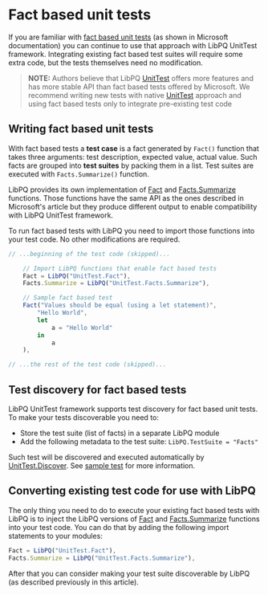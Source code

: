 # Fact based unit tests

If you are familiar with [fact based unit tests][Microsoft Unit Testing] (as
shown in Microsoft documentation) you can continue to use that approach with
LibPQ UnitTest framework. Integrating existing fact based test suites will
require some extra code, but the tests themselves need no modification.

> **NOTE:** Authors believe that LibPQ [UnitTest] offers more features and has
> more stable API than fact based tests offered by Microsoft. We recommend
> writing new tests with native [UnitTest] approach and using fact based tests
> only to integrate pre-existing test code

## Writing fact based unit tests

With fact based tests a **test case** is a fact generated by `Fact()` function
that takes three arguments: test description, expected value, actual value.
Such facts are grouped into **test suites** by packing them in a list. Test
suites are executed with `Facts.Summarize()` function.

LibPQ provides its own implementation of [Fact] and [Facts.Summarize]
functions. Those functions have the same API as the ones described in
Microsoft's article but they produce different output to enable compatibility
with LibPQ UnitTest framework.

To run fact based tests with LibPQ you need to import those functions into
your test code. No other modifications are required.

```javascript
// ...beginning of the test code (skipped)...

    // Import LibPQ functions that enable fact based tests
    Fact = LibPQ("UnitTest.Fact"),
    Facts.Summarize = LibPQ("UnitTest.Facts.Summarize"),

    // Sample fact based test
    Fact("Values should be equal (using a let statement)",
        "Hello World",
        let
            a = "Hello World"
        in
            a
    ),

// ...the rest of the test code (skipped)...
```

## Test discovery for fact based tests

LibPQ UnitTest framework supports test discovery for fact based unit tests. To
make your tests discoverable you need to:

- Store the test suite (list of facts) in a separate LibPQ module
- Add the following metadata to the test suite: `LibPQ.TestSuite = "Facts"`

Such test will be discovered and executed automatically by
[UnitTest.Discover]. See [sample test] for more information.

## Converting existing test code for use with LibPQ

The only thing you need to do to execute your existing fact based tests with
LibPQ is to inject the LibPQ versions of [Fact] and [Facts.Summarize]
functions into your test code. You can do that by adding the following import
statements to your modules:

```javascript
Fact = LibPQ("UnitTest.Fact"),
Facts.Summarize = LibPQ("UnitTest.Facts.Summarize"),
```

After that you can consider making your test suite discoverable by LibPQ (as
described previously in this article).

[Microsoft Unit Testing]: https://docs.microsoft.com/en-us/power-query/handlingunittesting
[UnitTest]: UnitTesting.md
[Fact]: ../Modules/UnitTest.Fact.pq
[Facts.Summarize]: ../Modules/UnitTest.Facts.Summarize.pq
[UnitTest.Discover]: ../Modules/UnitTest.Discover.pq
[sample test]: ../Tests/Tests.MicrosoftUnitTestDemo.pq
